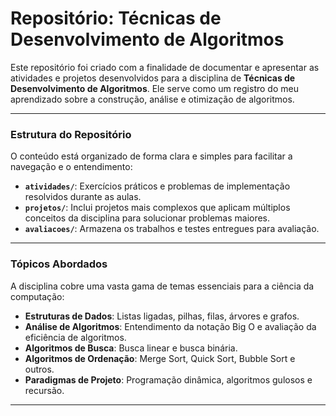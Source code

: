 # Repositório: Técnicas de Desenvolvimento de Algoritmos

Este repositório foi criado com a finalidade de documentar e apresentar as atividades e projetos desenvolvidos para a disciplina de **Técnicas de Desenvolvimento de Algoritmos**. Ele serve como um registro do meu aprendizado sobre a construção, análise e otimização de algoritmos.

---

### Estrutura do Repositório

O conteúdo está organizado de forma clara e simples para facilitar a navegação e o entendimento:

- **`atividades/`**: Exercícios práticos e problemas de implementação resolvidos durante as aulas.
- **`projetos/`**: Inclui projetos mais complexos que aplicam múltiplos conceitos da disciplina para solucionar problemas maiores.
- **`avaliacoes/`**: Armazena os trabalhos e testes entregues para avaliação.

---

### Tópicos Abordados

A disciplina cobre uma vasta gama de temas essenciais para a ciência da computação:

- **Estruturas de Dados**: Listas ligadas, pilhas, filas, árvores e grafos.
- **Análise de Algoritmos**: Entendimento da notação Big O e avaliação da eficiência de algoritmos.
- **Algoritmos de Busca**: Busca linear e busca binária.
- **Algoritmos de Ordenação**: Merge Sort, Quick Sort, Bubble Sort e outros.
- **Paradigmas de Projeto**: Programação dinâmica, algoritmos gulosos e recursão.

---
